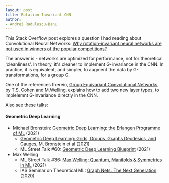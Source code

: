 ```yaml
---
layout: post
title: Rotation Invariant CNN
author:
- Andrei Radulescu-Banu
---
```

This Stack Overflow post explores a question I had reading about Convolutional Neural Networks: [Why rotation-invariant neural networks are not used in winners of the popular competitions?](https://stackoverflow.com/questions/41069903/why-rotation-invariant-neural-networks-are-not-used-in-winners-of-the-popular-co)

The answer is - networks are optimized for performance, not for theoretical 'cleanliness'. In theory, it's cleaner to implement G-invariance in the CNN. In practice, it is equivalent, and simpler, to augment the data by G-transformations, for a group G.

One of the references therein, [Group Equivariant Convolutional Networks](http://proceedings.mlr.press/v48/cohenc16.pdf), by T.S. Cohen and M.Welling, explains how to add two new layer types, to implelemnt G-invariance directly in the CNN.

Also see these talks:

#### Geometric Deep Learning
* Michael Bronstein: [Geometric Deep Learning: the Erlangen Programme of ML](https://iclr.cc/virtual/2021/invited-talk/3717) (2021)
  * [Geometric Deep Learning: Grids, Groups, Graphs,Geodesics, and Gauges](https://arxiv.org/pdf/2104.13478.pdf), M. Bronstein et al (2021)
  * ML Street Talk #60: [Geometric Deep Learning Blueprint](https://www.youtube.com/watch?v=bIZB1hIJ4u8) (2021)
* Max Welling
  * ML Street Talk #36: [Max Welling: Quantum, Manifolds & Symmetries in ML](https://www.youtube.com/watch?v=mmDw5glry9w) (2021)
  * IAS Seminar on Theoretical ML: [Graph Nets: The Next Generation](https://www.youtube.com/watch?v=Wx8J-Kw3fTA) (2020)

